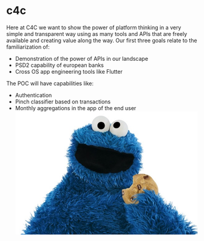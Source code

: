 # c4c

Here at C4C we want to show the power of platform thinking in a very simple and transparent way using as many tools and APIs that are freely available and creating value along the way. 
Our first three goals relate to the familiarization of:
* Demonstration of the power of APIs in our landscape
* PSD2 capability of european banks
* Cross OS app engineering tools like Flutter


The POC will have capabilities like:
* Authentication
* Pinch classifier based on transactions
* Monthly aggregations in the app of the end user
![](images/c4c.png)